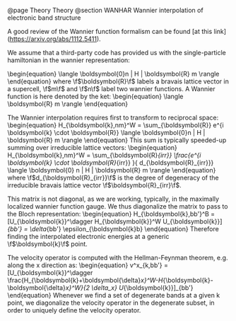 @page Theory Theory
@section WANHAR Wannier interpolation of electronic band structure

A good review of the Wannier function formalism can be found [at this link] (https://arxiv.org/abs/1112.5411).

We assume that a third-party code has provided us with the single-particle hamiltonian in the wannier representation:

\begin{equation}
\langle \boldsymbol{0}n | H | \boldsymbol{R} m \rangle
\end{equation}
where \f$\boldsymbol{R}\f$ labels a bravais lattice vector in a supercell, \f$m\f$ and \f$n\f$ label two wannier functions.
A Wannier function is here denoted by the ket:
\begin{equation}
\langle \boldsymbol{R} m \rangle
\end{equation}

The Wannier interpolation requires first to transform to reciprocal space:
\begin{equation}
H_{\boldsymbol{k},nm}^W = \sum_{\boldsymbol{R}} e^{i \boldsymbol{k} \cdot \boldsymbol{R}} \langle \boldsymbol{0}n | H | \boldsymbol{R} m \rangle
\end{equation}
This sum is typically speeded-up summing over irreducible lattice vectors:
\begin{equation}
H_{\boldsymbol{k},nm}^W = \sum_{\boldsymbol{R}_{irr}} \frac{e^{i \boldsymbol{k} \cdot \boldsymbol{R}_{irr}} }{ d_{\boldsymbol{R}_{irr}}} \langle \boldsymbol{0} n | H | \boldsymbol{R} m \rangle
\end{equation}
where \f$d_{\boldsymbol{R}_{irr}}\f$ is the degree of degeneracy of the irreducible bravais lattice vector \f$\boldsymbol{R}_{irr}\f$.

This matrix is not diagonal, as we are working, typically, in the maximally localized wannier function gauge.
We thus diagonalize the matrix to pass to the Bloch representation:
\begin{equation}
H_{\boldsymbol{k},bb'}^B = [U_{\boldsymbol{k}}^\dagger H_{\boldsymbol{k}}^W U_{\boldsymbol{k}}]_{bb'} = \delta_{bb'} \epsilon_{\boldsymbol{k}b}
\end{equation}
Therefore finding the interpolated electronic energies at a generic \f$\boldsymbol{k}\f$ point.

The velocity operator is computed with the Hellman-Feynman theorem, e.g. along the x direction as:
\begin{equation}
v^x_{k,bb'} = [U_{\boldsymbol{k}}^\dagger \frac{H_{\boldsymbol{k}+\boldsymbol{\delta}_x}^W-H_{\boldsymbol{k}-\boldsymbol{\delta}_x}^W}{2 \delta_x} U_{\boldsymbol{k}}]_{bb'}
\end{equation}
Whenever we find a set of degenerate bands at a given k point, we diagonalize the velocity operator in the degenerate subset, in order to uniquely define the velocity operator.



